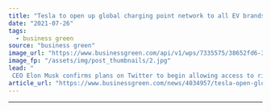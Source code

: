 ```yaml
---
title: "Tesla to open up global charging point network to all EV brands"
date: "2021-07-26"
tags: 
  - business green
source: "business green"
image_url: "https://www.businessgreen.com/api/v1/wps/7335575/38652fd6-3d14-46f2-a246-29325ecf5128/2/0-0-Supercharger-06-185x114.jpg"
image_fp: "/assets/img/post_thumbnails/2.jpg"
lead: "
 CEO Elon Musk confirms plans on Twitter to begin allowing access to rival EV brands at its US supercharger network later this year, with global network to follow suit ..."
article_url: "https://www.businessgreen.com/news/4034957/tesla-open-global-charging-point-network-ev-brands"
---
```


---
